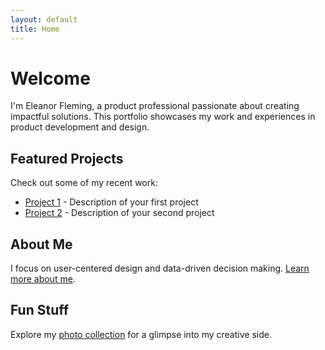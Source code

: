```yaml
---
layout: default
title: Home
---
```


# Welcome

I'm Eleanor Fleming, a product professional passionate about creating impactful solutions. This portfolio showcases my work and experiences in product development and design.

## Featured Projects

Check out some of my recent work:

* [Project 1](/project1) - Description of your first project
* [Project 2](/project2) - Description of your second project

## About Me

I focus on user-centered design and data-driven decision making. [Learn more about me](/about).

## Fun Stuff

Explore my [photo collection](/collage) for a glimpse into my creative side.
